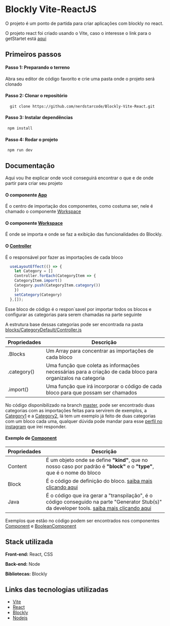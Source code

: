 
# Blockly Vite-ReactJS

O projeto é um ponto de partida para criar aplicações com blockly no react.

O projeto react foi criado usando o Vite, caso o interesse o link para o getStartet está [aqui](https://vitejs.dev/guide/) 


## Primeiros passos

#### Passo 1: Preparando o terreno
Abra seu editor de código favorito e crie uma pasta onde o projeto será clonado

#### Passo 2: Clonar o repositório

```
  git clone https://github.com/nerdstarcode/Blockly-Vite-React.git
```

#### Passo 3: Instalar dependências

```
 npm install
```
#### Passo 4: Rodar o projeto

```
 npm run dev
```



## Documentação
Aqui vou lhe explicar onde você conseguirá encontrar o que e de onde partir para criar seu projeto
#### O componente [App](https://github.com/nerdstarcode/Blockly-Vite-React/blob/master/src/App.jsx)
É o centro de importação dos componentes, como costuma ser, nele  é chamado o componente [Workspace](https://github.com/nerdstarcode/Blockly-Vite-React/tree/master/src/components/Workspace)
#### O componente [Workspace](https://github.com/nerdstarcode/Blockly-Vite-React/tree/master/src/components/Workspace)
É onde se importa e onde se faz a exibição das funcionalidades do Blockly.

#### O [Controller](https://github.com/nerdstarcode/Blockly-Vite-React/blob/master/src/blocks/Controller.js)
É o responsável por fazer as importações de cada bloco
```jsx
  useLayoutEffect(() => {
    let Category = []
    Controller.forEach(CategoryItem => {
    CategoryItem.import()
    Category.push(CategoryItem.category())
    })
    setCategory(Category)
  },[]);
```
Esse bloco de código é o respon´savel por importar todos os blocos e configurar as categorias para serem chamadas na parte seguinte

A estrutura base dessas categorias pode ser encontrada na pasta [blocks/CategoryDefault/Controller.js](https://github.com/nerdstarcode/Blockly-Vite-React/blob/master/src/blocks/CategoryDefault/Controller.js)

| Propriedades      | Descrição                                                                                                  |
| ----------------- | ---------------------------------------------------------------------------------------------------------- |
| .Blocks           | Um Array para concentrar as importações de cada bloco                                                      |
| .category()       | Uma função que coleta as informações necessárias para a criação de cada bloco para organizalos na categoria|
| .import()         | Uma função que irá incorporar o código de cada bloco para que possam ser chamados                          |

No código disponibilizado na branch [master](https://github.com/nerdstarcode/Blockly-Vite-React), pode ser encontrado duas categorias com as importações feitas para servirem de exemplos, a [Category1](https://github.com/nerdstarcode/Blockly-Vite-React/tree/master/src/blocks/Category1) e a [Category2](https://github.com/nerdstarcode/Blockly-Vite-React/tree/master/src/blocks/Category2), lá tem um exemplo já feito de duas categorias com um bloco cada uma, qualquer dúvida pode mandar para esse [perfil no instagram](https://www.instagram.com/nerd_star_code/) que irei responder.

#### Exemplo de [Component](https://github.com/nerdstarcode/Blockly-Vite-React/blob/master/src/blocks/CategoryDefault/ComponentDefault.js)

| Propriedades      | Descrição                                                                                                  |
| ----------------- | ---------------------------------------------------------------------------------------------------------- |
| Content           | É um objeto onde se define **"kind"**, que no nosso caso por padrão é **"block"** e o **"type"**, que é o nome do bloco|
| Block             | É o código de definição do bloco. [saiba mais clicando aqui](https://developers.google.com/blockly/guides/create-custom-blocks/blockly-developer-tools)|
| Java              | É o código que ira gerar a "transpilação", é o código conseguido na parte "Generator Stub(s)" da developer tools. [saiba mais clicando aqui](https://developers.google.com/blockly/guides/create-custom-blocks/blockly-developer-tools)|

Exemplos que estão no código podem ser encontrados nos componentes [Component](https://github.com/nerdstarcode/Blockly-Vite-React/blob/master/src/blocks/Category1/Component.js) e [BooleanComponent](https://github.com/nerdstarcode/Blockly-Vite-React/blob/master/src/blocks/Category2/BooleanComponent.js)

## Stack utilizada

**Front-end:** React, CSS

**Back-end:** Node

**Bibliotecas:** Blockly 

## Links das tecnologias utilizadas

 - [Vite](https://vitejs.dev/)
 - [React](https://reactjs.org/)
 - [Blockly](https://developers.google.com/blockly)
 - [Nodejs](https://nodejs.org/en/)

